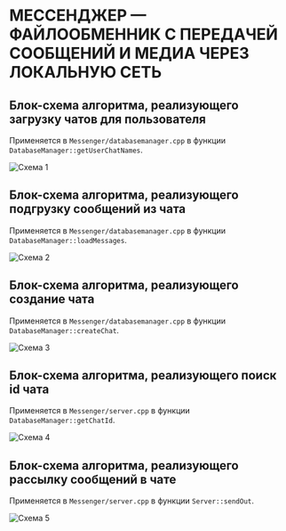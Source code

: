 # МЕССЕНДЖЕР — ФАЙЛООБМЕННИК С ПЕРЕДАЧЕЙ СООБЩЕНИЙ И МЕДИА ЧЕРЕЗ ЛОКАЛЬНУЮ СЕТЬ

## Блок-схема алгоритма, реализующего загрузку чатов для пользователя

Применяется в `Messenger/databasemanager.cpp` в функции `DatabaseManager::getUserChatNames`.

![Схема 1](https://github.com/Tyrpirator/readme_test/assets/155314539/60c2838f-eda1-4f4a-885a-b3f8f2d13bcf)

## Блок-схема алгоритма, реализующего подгрузку сообщений из чата

Применяется в `Messenger/databasemanager.cpp` в функции `DatabaseManager::loadMessages`.

![Схема 2](https://github.com/Tyrpirator/readme_test/assets/155314539/2d8cf943-f491-4fa4-915b-1a51bb7038d2)


## Блок-схема алгоритма, реализующего создание чата

Применяется в `Messenger/databasemanager.cpp` в функции `DatabaseManager::createChat`.

![Схема 3](https://github.com/Tyrpirator/readme_test/assets/155314539/5798dac1-f59e-49a1-b709-f23f51c393f6)


## Блок-схема алгоритма, реализующего поиск id чата

Применяется в `Messenger/server.cpp` в функции `DatabaseManager::getChatId`.

![Схема 4](https://github.com/Tyrpirator/readme_test/assets/155314539/6dfe3497-b655-4c9e-8cae-7ad37445a78e)


## Блок-схема алгоритма, реализующего рассылку сообщений в чате

Применяется в `Messenger/server.cpp` в функции `Server::sendOut`.

![Схема 5](https://github.com/Tyrpirator/readme_test/assets/155314539/5ee36893-7504-409e-8e4c-e3f277803979)

